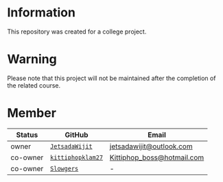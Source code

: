 # Information

This repository was created for a college project.

# Warning

Please note that this project will not be maintained after the completion of the related course.

# Member
|Status|GitHub|Email|
|-|-|-|
|owner|[`JetsadaWijit`](https://github.com/JetsadaWijit)|jetsadawijit@outlook.com|
|co-owner|[`kittiphopklam27`](https://github.com/kittiphopklam27)|Kittiphop_boss@hotmail.com|
|co-owner|[`Slowgers`](https://github.com/Slowgers)|-|
